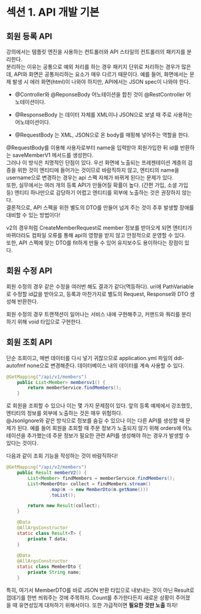 # 섹션 1. API 개발 기본

## 회원 등록 API

강의에서는 템플릿 엔진을 사용하는 컨트롤러와 API 스타일의 컨트롤러의 패키지를 분리한다.   
분리하는 이유는 공통으로 예외 처리를 하는 경우 패키지 단위로 처리하는 경우가 많은데, API와 화면은 공통처리하는 요소가 매우 다르기 때문이다.
예를 들어, 화면에서는 문제 발생 시 에러 화면(html)이 나와야 하지만, API에서는 JSON spec이 나와야 한다.  

- @Controller와 @ReponseBody 어노테이션을 합친 것이 @RestController 어노테이션이다.


- @ResponseBody 는 데이터 자체를 XML이나 JSON으로 보낼 때 주로 사용하는 어노테이션이다. 


- @RequestBody 는 XML, JSON으로 온 body를 매핑해 넣어주는 역할을 한다. 

@RequestBody를 이용해 사용자로부터 name을 입력받아 회원가입한 뒤 id를 반환하는 saveMemberV1 메서드를 생성한다.  
그러나 이 방식은 치명적인 단점이 있다. 우선 화면에 노출되는 프레젠테이션 계층의 검증을 위한 것이 엔티티에 들어가는 것이므로 바람직하지 않고, 엔티티의 name을 username으로 변경하는 경우는 api 스펙 자체가 바뀌게 된다는 문제가 있다.   
또한, 실무에서는 여러 개의 등록 API가 만들어질 확률이 높다. (간편 가입, 소셜 가입 등) 엔티티 하나만으로 감당하기 어렵고 엔티티를 외부에 노출하는 것은 권장하지 않는다.  
결론적으로, API 스펙을 위한 별도의 DTO를 만들어 넘겨 주는 것이 추후 발생할 장애를 대비할 수 있는 방법이다!

v2의 경우처럼 CreateMemberRequest로 member 정보를 받아오게 되면 엔티티가 바뀌더라도 컴파일 오류를 통해 api의 영향을 받지 않고 안정적으로 운영할 수 있다.   
또한, API 스펙에 맞는 DTO를 fit하게 만들 수 있어 유지보수도 용이하다는 장점이 있다. 

## 회원 수정 API

회원 수정의 경우 같은 수정을 여러번 해도 결과가 같다(멱등하다). 
uri에 PathVariable로 수정할 id값을 받아오고, 등록과 마찬가지로 별도의 Request, Response와 DTO 생성해 반환한다.

회원 수정의 경우 트랜잭션이 일어나는 서비스 내에 구현해주고, 커맨드와 쿼리를 분리하기 위해 void 타입으로 구현한다.

## 회원 조회 API

단순 조회이고, 매번 데이터를 다시 넣기 귀찮으므로 application.yml 파일의 ddl-autofmf none으로 변경해준다. 데이터베이스 내의 데이터를 계속 사용할 수 있다. 

```java
@GetMapping("/api/v1/members")
    public List<Member> membersv1() {
        return memberService.findMembers();
    }
```

로 회원을 조회할 수 있으나 이는 몇 가지 문제점이 있다. 앞의 등록 예제에서 강조했듯, 엔티티의 정보를 외부에 노출하는 것은 매우 위험하다.   
@JsonIgnore와 같은 방식으로 정보를 숨길 수 있으나 이는 다른 API를 생성할 때 문제가 된다. 
예를 들어 회원을 조회할 때 주문 정보가 노출되지 않기 위해 orders에 어노테이션을 추가했는데 주문 정보가 필요한 관련 API를 생성해야 하는 경우가 발생할 수 있다는 것이다. 

다음과 같이 조회 기능을 작성하는 것이 바람직하다!

```java
@GetMapping("/api/v2/members")
    public Result memberV2() {
        List<Member> findMembers = memberService.findMembers();
        List<MemberDto> collect = findMembers.stream()
                .map(m -> new MemberDto(m.getName()))
                .toList();

        return new Result(collect);
    }

    @Data
    @AllArgsConstructor
    static class Result<T> {
        private T data;
    }
    
    @Data
    @AllArgsConstructor
    static class MemberDto {
        private String name;
    }
```

특히, 여기서 MemberDTO를 바로 JSON 반환 타입으로 내보내는 것이 아닌 Result로 껍데기를 한번 씌워주는 것에 주목하자. Count를 추가한다든지 새로운 상황이 주어졌을 때 유연성있게 대처하기 위해서이다. 
또한 가급적이면 **필요한 것만 노출** 하자!